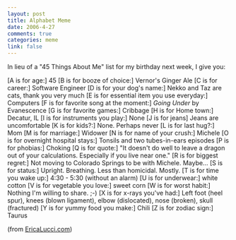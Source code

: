 ```yaml
--- 
layout: post
title: Alphabet Meme
date: 2006-4-27
comments: true
categories: meme
link: false
---
```

In lieu of a "45 Things About Me" list for my birthday next week, I give you:

[A is for age:] 45
[B is for booze of choice:] Vernor's Ginger Ale
[C is for career:] Software Engineer
[D is for your dog's name:] Nekko and Taz are cats, thank you very much
[E is for essential item you use everyday:] Computers
[F is for favorite song at the moment:] <i>Going Under</i> by Evanescence
[G is for favorite games:] Cribbage
[H is for Home town:] Decatur, IL
[I is for instruments you play:] None
[J is for jeans] Jeans are uncomfortable
[K is for kids?:] None. Perhaps never
[L is for last hug?:] Mom
[M is for marriage:] Widower
[N is for name of your crush:] Michele
[O is for overnight hospital stays:] Tonsils and two tubes-in-ears episodes
[P is for phobias:] Choking
[Q is for quote:] "It doesn't do well to leave a dragon out of your calculations. Especially if you live near one."
[R is for biggest regret:] Not moving to Colorado Springs to be with Michele. Maybe...
[S is for status:] Upright. Breathing. Less than homicidal. Mostly.
[T is for time you wake up:] 4:30 - 5:30 (without an alarm)
[U is for underwear:] white cotton
[V is for vegetable you love:] sweet corn
[W is for worst habit:] Nothing I'm willing to share. ;-)
[X is for x-rays you've had:] Left foot (heel spur), knees (blown ligament), elbow (dislocated), nose (broken), skull (fractured)
[Y is for yummy food you make:] Chili
[Z is for zodiac sign:] Taurus

(from <a href="http://www.ericalucci.com/" title="EricaLucci.com">EricaLucci.com</a>)
